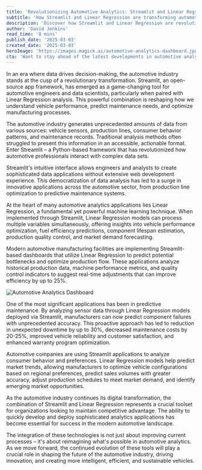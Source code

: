 ```yaml
---
title: 'Revolutionizing Automotive Analytics: Streamlit and Linear Regression Driving the Future of Vehicle Intelligence'
subtitle: 'How Streamlit and Linear Regression are transforming automotive data analysis and predictive modeling'
description: 'Discover how Streamlit and Linear Regression are revolutionizing automotive analytics, enabling predictive maintenance, optimizing production lines, and transforming how manufacturers understand vehicle performance. This comprehensive analysis explores real-world applications and future trends in automotive data intelligence.'
author: 'David Jenkins'
read_time: '8 mins'
publish_date: '2025-03-03'
created_date: '2025-03-03'
heroImage: 'https://images.magick.ai/automotive-analytics-dashboard.jpg'
cta: 'Want to stay ahead of the latest developments in automotive analytics? Follow us on LinkedIn for regular insights into how technology is reshaping the future of vehicle intelligence.'
---
```


In an era where data drives decision-making, the automotive industry stands at the cusp of a revolutionary transformation. Streamlit, an open-source app framework, has emerged as a game-changing tool for automotive engineers and data scientists, particularly when paired with Linear Regression analysis. This powerful combination is reshaping how we understand vehicle performance, predict maintenance needs, and optimize manufacturing processes.

The automotive industry generates unprecedented amounts of data from various sources: vehicle sensors, production lines, consumer behavior patterns, and maintenance records. Traditional analysis methods often struggled to present this information in an accessible, actionable format. Enter Streamlit – a Python-based framework that has revolutionized how automotive professionals interact with complex data sets.

Streamlit's intuitive interface allows engineers and analysts to create sophisticated data applications without extensive web development experience. This democratization of data analysis has led to a surge in innovative applications across the automotive sector, from production line optimization to predictive maintenance systems.

At the heart of many automotive analytics applications lies Linear Regression, a fundamental yet powerful machine learning technique. When implemented through Streamlit, Linear Regression models can process multiple variables simultaneously, offering insights into vehicle performance optimization, fuel efficiency predictions, component lifespan estimation, production quality control, and market demand forecasting.

Modern automotive manufacturing facilities are implementing Streamlit-based dashboards that utilize Linear Regression to predict potential bottlenecks and optimize production flow. These applications analyze historical production data, machine performance metrics, and quality control indicators to suggest real-time adjustments that can improve efficiency by up to 25%.

![Automotive Analytics Dashboard](https://images.magick.ai/automotive-analytics-dashboard.jpg)

One of the most significant applications has been in predictive maintenance. By analyzing sensor data through Linear Regression models deployed via Streamlit, manufacturers can now predict component failures with unprecedented accuracy. This proactive approach has led to reduction in unexpected downtime by up to 30%, decreased maintenance costs by 20-25%, improved vehicle reliability and customer satisfaction, and enhanced warranty program optimization.

Automotive companies are using Streamlit applications to analyze consumer behavior and preferences. Linear Regression models help predict market trends, allowing manufacturers to optimize vehicle configurations based on regional preferences, predict sales volumes with greater accuracy, adjust production schedules to meet market demand, and identify emerging market opportunities.

As the automotive industry continues its digital transformation, the combination of Streamlit and Linear Regression represents a crucial toolset for organizations looking to maintain competitive advantage. The ability to quickly develop and deploy sophisticated analytics applications has become essential for success in the modern automotive landscape.

The integration of these technologies is not just about improving current processes – it's about reimagining what's possible in automotive analytics. As we move forward, the continued evolution of these tools will play a crucial role in shaping the future of the automotive industry, driving innovation, and creating more intelligent, efficient, and sustainable vehicles.
